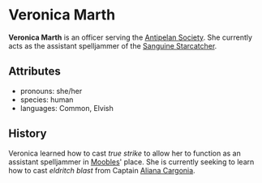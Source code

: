 # Veronica Marth

**Veronica Marth** is an officer serving the [Antipelan Society](../../). She currently acts as the assistant spelljammer of the [Sanguine Starcatcher](../../sanguine-starcatcher).

## Attributes

- pronouns: she/her
- species: human
- languages: Common, Elvish

## History

Veronica learned how to cast _true strike_ to allow her to function as an assistant spelljammer in [Moobles](../moobles)' place. She is currently seeking to learn how to cast _eldritch blast_ from Captain [Aliana Cargonia](../aliana-cargonia).
